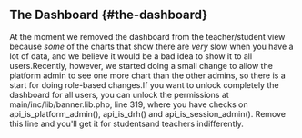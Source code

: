 ## The Dashboard {#the-dashboard}

At the moment we removed the dashboard from the teacher/student view because *some* of the charts that show there are *very* slow when you have a lot of data, and we believe it would be a bad idea to show it to all users.Recently, however, we started doing a small change to allow the platform admin to see one more chart than the other admins, so there is a start for doing role-based changes.If you want to unlock completely the dashboard for all users, you can unlock the permissions at main/inc/lib/banner.lib.php, line 319, where you have checks on api_is_platform_admin(), api_is_drh() and api_is_session_admin(). Remove this line and you&#039;ll get it for studentsand teachers indifferently.